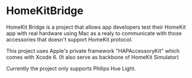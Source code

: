 HomeKitBridge
=============
HomeKit Bridge is a project that allows app developers test their HomeKit app with real hardware using Mac as a realy to communicate with those accessories that doesn't support HomeKit protocol.

This project uses Apple's private framework "HAPAccessoryKit" which comes with Xcode 6. (It also serve as backbone of HomeKit Simulator)

Currently the project only supports Philips Hue Light.
